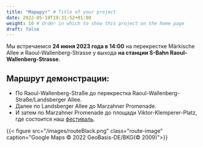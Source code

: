 ```yaml
---
title: "Маршрут" # Title of your project
date: 2022-05-19T19:31:52+01:00
weight: 10 # Order in which to show this project on the home page
draft: false
---
```

Мы встречаемся **24 июня 2023 года в 14:00** на перекрестке Märkische Allee и Raoul-Wallenberg-Strasse у выхода **на станции S-Bahn Raoul-Wallenberg-Strasse**.

## Маршрут демонстрации:

- По Raoul-Wallenberg-Straße до перекрестка Raoul-Wallenberg-Straße/Landsberger Allee. 
- Далее по Landsberger Allee до Marzahner Promenade.
- И затем по Marzahner Promenade до площади Viktor-Klemperer-Platz, где состоится наш [фестиваль](/strassenfest).

{{< figure src="/images/routeBlack.png" class="route-image" caption="Google Maps © 2022 GeoBasis-DE/BKG(© 2009)">}}
